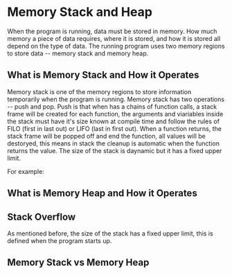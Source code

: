 # Memory Stack and Heap

When the program is running, data must be stored in memory. How much memory a piece of data requires, where it is stored, and how it is stored all depend on the type of data. The running program uses two memory regions to store data -- memory stack and memory heap.

## What is Memory Stack and How it Operates

Memory stack is one of the memory regions to store information temporarily when the program is running. Memory stack has two operations -- push and pop. Push is that when has a chains of function calls, a stack frame will be created for each function, the arguments and viariables inside the stack must have it's size known at compile time and follow the rules of FILO (first in last out) or LIFO (last in first out). When a function returns, the stack frame will be popped off and end the function, all values will be destoryed, this means in stack the cleanup is automatic when the function returns the value. The size of the stack is daynamic but it has a fixed upper limit.

For example:


## What is Memory Heap and How it Operates



## Stack Overflow

As mentioned before, the size of the stack has a fixed upper limit, this is defined when the program starts up.

## Memory Stack vs Memory Heap


